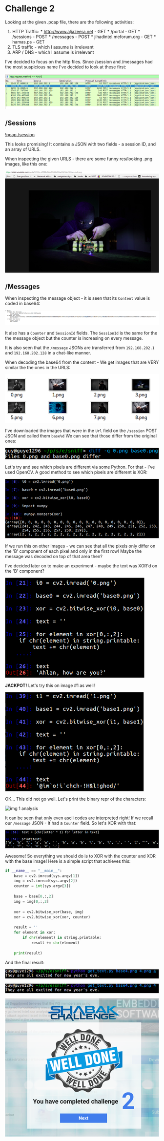 # Challenge 2

Looking at the given .pcap file, there are the following activities:

  1. HTTP Traffic:
    * http://www.aljazeera.net - GET
    * /portal - GET
    * /sessions - POST
    * /messages - POST
    * jihadintel.meforum.org - GET
    * hamas.ps - GET
  2. TLS traffic - which I assume is irrelevant
  3. ARP / DNS - which I assume is irrelevant

I've decided to focus on the http files. Since /session and /messages had the most suspicious name I've decided to look at these first:

![pcap POST](res/pcap_post.png)

## /Sessions

[!pcap /session](res/session_post_data.png)

This looks promising! It contains a JSON with two fields - a session ID, and an array of URLS.

When inspecting the given URLS - there are some funny res/looking .png images, like this one:


![pcap messages](res/bomb.png)

## /Messages

When inspecting the message object - it is seen that its `Content` value is coded in base64:

![pcap message](res/message_json.png)

It also has a `Counter` and `SessionId` fields. The `SessionId` is the same for the the message object but the counter is increasing on every message.

It is also seen that the `/message` JSONs are transferred from `192.168.202.1` and `192.168.202.128` in a chat-like manner.

When decoding the base64 from the content - We get images that are VERY similar the the ones in the URLS:

![decoded images](res/decoded_images.png)

I've downloaded the images that were in the `Url` field on the `/session` POST JSON and called them `base%d`
We can see that those differ from the original ones:

![diff images](res/diff_0.png)

Let's try and see which pixels are different via some Python. For that - I've used OpenCV.
A good method to see which pixels are different is XOR:

![different pixels](res/py_different_pixels.png)

If we run this on other images - we can see that all the pixels only differ on the 'B' component of each pixel and only in the first row! Maybe the message was decoded on top of that area then?

I've decided later on to make an experiment - maybe the text was XOR'd on the 'B' component?

![decode 0](res/py_decode_0.png)

**JACKPOT!** Let's try this on image #1 as well!

![decode 1 attempt](res/py_decode_1.png)

OK... This did not go well. Let's print the binary repr of the characters:

![img 1 analysis](res/py_1_analyze.png)

It can be seen that only even ascii codes are interpreted right! If we recall our `/message` JSON - It had a `Counter` field. So let's XOR with that:

![img 1 XOR with counter](res/py_1_success.png)

Awesome! So everything we should do is to XOR with the counter and XOR with the base image!
Here is a simple script that achieves this:

```python
if __name__ == "__main__":
    base = cv2.imread(sys.argv[1])
    img = cv2.imread(sys.argv[2])
    counter = int(sys.argv[3])

    base = base[0,:,2]
    img = img[0,:,2]

    xor = cv2.bitwise_xor(base, img)
    xor = cv2.bitwise_xor(xor, counter)

    result = ''
    for element in xor:
        if chr(element) in string.printable:
            result += chr(element)

    print(result)
```

And the final result:

![terrorist chat 4](res/chat4.png)

![terrorist chat 6](res/chat4.png)


![woohoo](res/success2.png)
